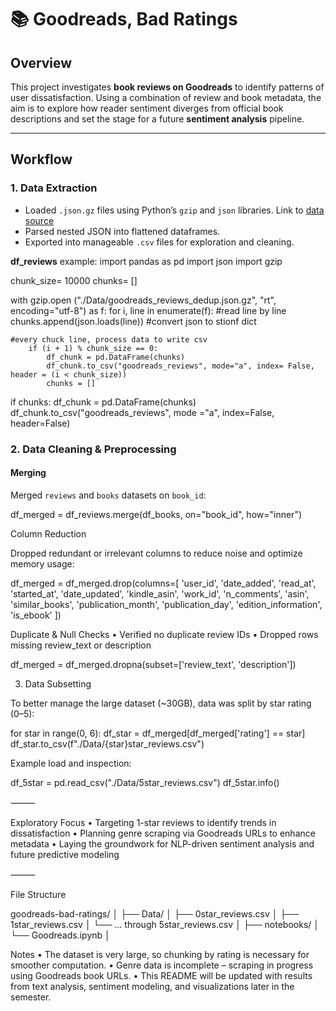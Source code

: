 # 📚 Goodreads, Bad Ratings 

## Overview  
This project investigates **book reviews on Goodreads** to identify patterns of user dissatisfaction. Using a combination of review and book metadata, the aim is to explore how reader sentiment diverges from official book descriptions and set the stage for a future **sentiment analysis** pipeline.

---

## Workflow 

### 1. Data Extraction  
- Loaded `.json.gz` files using Python’s `gzip` and `json` libraries.  Link to [data source]([url](https://cseweb.ucsd.edu/~jmcauley/datasets/goodreads.html#datasets))
- Parsed nested JSON into flattened dataframes.
- Exported into manageable `.csv` files for exploration and cleaning.

**df_reviews** example:
import pandas as pd
import json
import gzip

chunk_size= 10000
chunks= []

with gzip.open ("./Data/goodreads_reviews_dedup.json.gz", "rt", encoding="utf-8") as f:
    for i, line in enumerate(f): #read line by line
        chunks.append(json.loads(line)) #convert json to stionf dict

    #every chuck line, process data to write csv
        if (i + 1) % chunk_size == 0:
            df_chunk = pd.DataFrame(chunks)
            df_chunk.to_csv("goodreads_reviews", mode="a", index= False, header = (i < chunk_size))
            chunks = []
        
if chunks:
    df_chunk = pd.DataFrame(chunks)
    df_chunk.to_csv("goodreads_reviews", mode ="a", index=False, header=False) 
    
### 2. Data Cleaning & Preprocessing  
#### Merging  
Merged `reviews` and `books` datasets on `book_id`:

df_merged = df_reviews.merge(df_books, on="book_id", how="inner")

Column Reduction

Dropped redundant or irrelevant columns to reduce noise and optimize memory usage:

df_merged = df_merged.drop(columns=[
    'user_id', 'date_added', 'read_at', 'started_at', 'date_updated',
    'kindle_asin', 'work_id', 'n_comments', 'asin', 'similar_books',
    'publication_month', 'publication_day', 'edition_information', 'is_ebook'
])

Duplicate & Null Checks
	•	Verified no duplicate review IDs
	•	Dropped rows missing review_text or description

df_merged = df_merged.dropna(subset=['review_text', 'description'])



3. Data Subsetting

To better manage the large dataset (~30GB), data was split by star rating (0–5):

for star in range(0, 6):
    df_star = df_merged[df_merged['rating'] == star]
    df_star.to_csv(f"./Data/{star}star_reviews.csv")

Example load and inspection:

df_5star = pd.read_csv("./Data/5star_reviews.csv")
df_5star.info()



⸻

Exploratory Focus
	•	Targeting 1-star reviews to identify trends in dissatisfaction
	•	Planning genre scraping via Goodreads URLs to enhance metadata
	•	Laying the groundwork for NLP-driven sentiment analysis and future predictive modeling

⸻

File Structure

goodreads-bad-ratings/
│
├── Data/
│   ├── 0star_reviews.csv
│   ├── 1star_reviews.csv
│   └── ... through 5star_reviews.csv
│
├── notebooks/
│   └── Goodreads.ipynb
│


Notes
	•	The dataset is very large, so chunking by rating is necessary for smoother computation.
	•	Genre data is incomplete – scraping in progress using Goodreads book URLs.
	•	This README will be updated with results from text analysis, sentiment modeling, and visualizations later in the semester.


